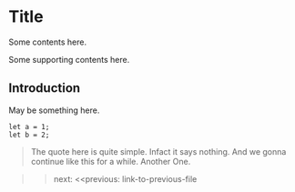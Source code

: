 # Title

Some contents here.

Some supporting contents here.

## Introduction

May be something here.

```
let a = 1;
let b = 2;
```

> The quote here is quite simple. Infact it says nothing.
> And we gonna continue like this for a while.
>Another
>One.

>>next: 
<<previous: link-to-previous-file
